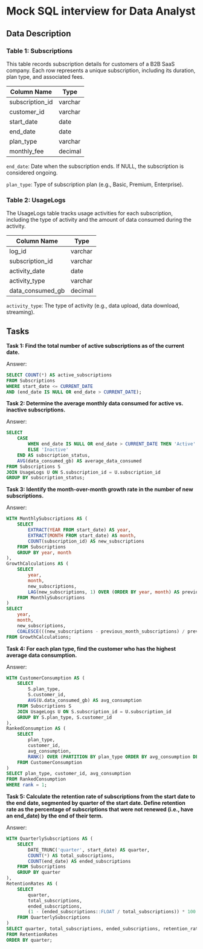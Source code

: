 # Mock SQL interview for Data Analyst

## Data Description

### Table 1: Subscriptions

This table records subscription details for customers of a B2B SaaS company. Each row represents a unique subscription, including its duration, plan type, and associated fees.

| Column Name     | Type    |
|-----------------|---------|
| subscription_id | varchar |
| customer_id     | varchar |
| start_date      | date    |
| end_date        | date    |
| plan_type       | varchar |
| monthly_fee     | decimal |

`end_date`: Date when the subscription ends. If NULL, the subscription is considered ongoing.

`plan_type`: Type of subscription plan (e.g., Basic, Premium, Enterprise).


### Table 2: UsageLogs

The UsageLogs table tracks usage activities for each subscription, including the type of activity and the amount of data consumed during the activity.

| Column Name      | Type    |
|------------------|---------|
| log_id           | varchar |
| subscription_id  | varchar |
| activity_date    | date    |
| activity_type    | varchar |
| data_consumed_gb | decimal |

`activity_type`: The type of activity (e.g., data upload, data download, streaming).

## Tasks

**Task 1: Find the total number of active subscriptions as of the current date.**

Answer: 

```sql
SELECT COUNT(*) AS active_subscriptions
FROM Subscriptions
WHERE start_date <= CURRENT_DATE
AND (end_date IS NULL OR end_date > CURRENT_DATE);
```

**Task 2: Determine the average monthly data consumed for active vs. inactive subscriptions.**

Answer: 

```sql
SELECT 
    CASE
        WHEN end_date IS NULL OR end_date > CURRENT_DATE THEN 'Active'
        ELSE 'Inactive'
    END AS subscription_status,
    AVG(data_consumed_gb) AS average_data_consumed
FROM Subscriptions S
JOIN UsageLogs U ON S.subscription_id = U.subscription_id
GROUP BY subscription_status;
```

**Task 3: Identify the month-over-month growth rate in the number of new subscriptions.**

Answer:

```sql
WITH MonthlySubscriptions AS (
    SELECT
        EXTRACT(YEAR FROM start_date) AS year,
        EXTRACT(MONTH FROM start_date) AS month,
        COUNT(subscription_id) AS new_subscriptions
    FROM Subscriptions
    GROUP BY year, month
),
GrowthCalculations AS (
    SELECT
        year,
        month,
        new_subscriptions,
        LAG(new_subscriptions, 1) OVER (ORDER BY year, month) AS previous_month_subscriptions
    FROM MonthlySubscriptions
)
SELECT
    year,
    month,
    new_subscriptions,
    COALESCE(((new_subscriptions - previous_month_subscriptions) / previous_month_subscriptions::float) * 100, 0) AS growth_rate
FROM GrowthCalculations;
```

**Task 4: For each plan type, find the customer who has the highest average data consumption.**

Answer:

```sql
WITH CustomerConsumption AS (
    SELECT
        S.plan_type,
        S.customer_id,
        AVG(U.data_consumed_gb) AS avg_consumption
    FROM Subscriptions S
    JOIN UsageLogs U ON S.subscription_id = U.subscription_id
    GROUP BY S.plan_type, S.customer_id
),
RankedConsumption AS (
    SELECT
        plan_type,
        customer_id,
        avg_consumption,
        RANK() OVER (PARTITION BY plan_type ORDER BY avg_consumption DESC) AS rank
    FROM CustomerConsumption
)
SELECT plan_type, customer_id, avg_consumption
FROM RankedConsumption
WHERE rank = 1;
```


**Task 5: Calculate the retention rate of subscriptions from the start date to the end date, segmented by quarter of the start date. Define retention rate as the percentage of subscriptions that were not renewed (i.e., have an end_date) by the end of their term.**

Answer:

```sql
WITH QuarterlySubscriptions AS (
    SELECT
        DATE_TRUNC('quarter', start_date) AS quarter,
        COUNT(*) AS total_subscriptions,
        COUNT(end_date) AS ended_subscriptions
    FROM Subscriptions
    GROUP BY quarter
),
RetentionRates AS (
    SELECT
        quarter,
        total_subscriptions,
        ended_subscriptions,
        (1 - (ended_subscriptions::FLOAT / total_subscriptions)) * 100 AS retention_rate
    FROM QuarterlySubscriptions
)
SELECT quarter, total_subscriptions, ended_subscriptions, retention_rate
FROM RetentionRates
ORDER BY quarter;
```
